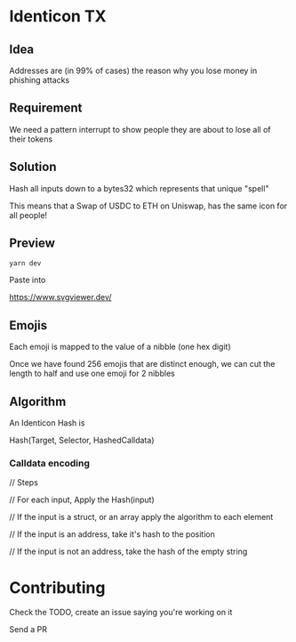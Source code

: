 # Identicon TX

## Idea

Addresses are (in 99% of cases) the reason why you lose money in phishing attacks

## Requirement

We need a pattern interrupt to show people they are about to lose all of their tokens

## Solution

Hash all inputs down to a bytes32 which represents that unique "spell"

This means that a Swap of USDC to ETH on Uniswap, has the same icon for all people!

## Preview

`yarn dev`

Paste into

https://www.svgviewer.dev/

## Emojis

Each emoji is mapped to the value of a nibble (one hex digit)

Once we have found 256 emojis that are distinct enough, we can cut the length to half and use one emoji for 2 nibbles


## Algorithm

An Identicon Hash is

Hash(Target, Selector, HashedCalldata)


### Calldata encoding 

// Steps

// For each input, Apply the Hash(input)

// If the input is a struct, or an array apply the algorithm to each element

// If the input is an address, take it's hash to the position

// If the input is not an address, take the hash of the empty string

# Contributing

Check the TODO, create an issue saying you're working on it

Send a PR